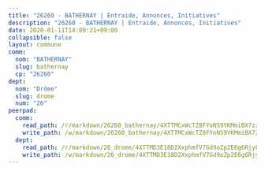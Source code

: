 ```yaml
---
title: "26260 - BATHERNAY | Entraide, Annonces, Initiatives"
description: "26260 - BATHERNAY | Entraide, Annonces, Initiatives"
date: 2020-01-11T14:09:21+09:00
collapsible: false
layout: commune
comm:
  nom: "BATHERNAY"
  slug: bathernay
  cp: "26260"
dept:
  nom: "Drôme"
  slug: drome
  num: "26"
peerpad:
  comm:
    read_path: /r/markdown/26260_bathernay/4XTTMCxWcTZ8FYoNS9YKMmiBX7zzxpNSUcUuDPEqZdgB9t3nx
    write_path: /w/markdown/26260_bathernay/4XTTMCxWcTZ8FYoNS9YKMmiBX7zzxpNSUcUuDPEqZdgB9t3nx-K3TgTjNT4SDJAwJmumPmUHL5gvpPkgZ8acCxSurfKtPteQee9GaM8UavVHy53ABNxnfdV5ysQirAVxR4WdjTsWG6SWVdUhnemWF92mqAZ7tnQqVoFrMs5g37cdf1Xm8p9fhm3pgg
  dept:
    read_path: /r/markdown/26_drome/4XTTMD3E18D2XxphmfV7Gd9oZp2E6g6Rjy8yoyyuT4SyeeDZv
    write_path: /w/markdown/26_drome/4XTTMD3E18D2XxphmfV7Gd9oZp2E6g6Rjy8yoyyuT4SyeeDZv-K3TgUGX4nG6FnUgVjDeodHJBzD4Z7jTqAJwquijk1LCW8AWc9CAemuRZDQCZC8aha3sgQcHNRUHizJ1bQGiTeNjxAKKxoxsNxcJ7pjGzQ4icP1ftCA9sHED31LddZbCgpf6zkM4Q
---
```



